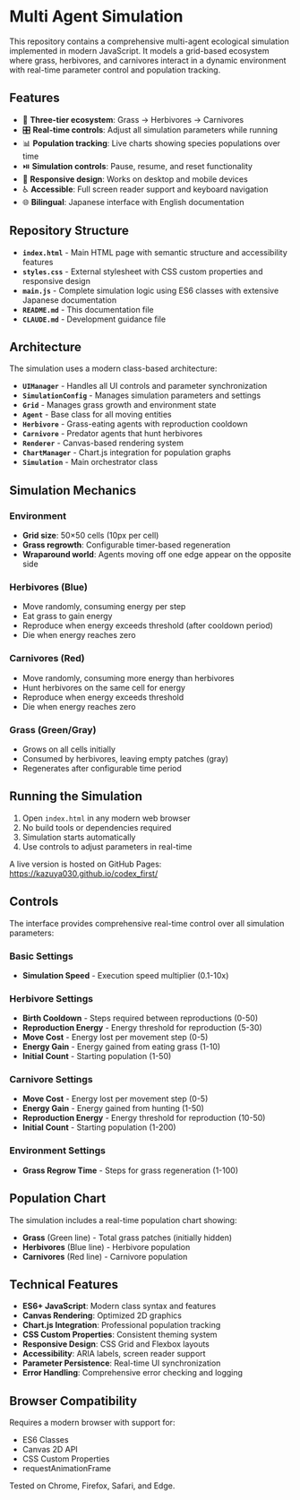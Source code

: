 # Multi Agent Simulation

This repository contains a comprehensive multi-agent ecological simulation implemented in modern JavaScript. It models a grid-based ecosystem where grass, herbivores, and carnivores interact in a dynamic environment with real-time parameter control and population tracking.

## Features

- 🌱 **Three-tier ecosystem**: Grass → Herbivores → Carnivores
- 🎛️ **Real-time controls**: Adjust all simulation parameters while running
- 📊 **Population tracking**: Live charts showing species populations over time
- ⏯️ **Simulation controls**: Pause, resume, and reset functionality
- 📱 **Responsive design**: Works on desktop and mobile devices
- ♿ **Accessible**: Full screen reader support and keyboard navigation
- 🌐 **Bilingual**: Japanese interface with English documentation

## Repository Structure

- **`index.html`** - Main HTML page with semantic structure and accessibility features
- **`styles.css`** - External stylesheet with CSS custom properties and responsive design
- **`main.js`** - Complete simulation logic using ES6 classes with extensive Japanese documentation
- **`README.md`** - This documentation file
- **`CLAUDE.md`** - Development guidance file

## Architecture

The simulation uses a modern class-based architecture:

- **`UIManager`** - Handles all UI controls and parameter synchronization
- **`SimulationConfig`** - Manages simulation parameters and settings
- **`Grid`** - Manages grass growth and environment state
- **`Agent`** - Base class for all moving entities
- **`Herbivore`** - Grass-eating agents with reproduction cooldown
- **`Carnivore`** - Predator agents that hunt herbivores
- **`Renderer`** - Canvas-based rendering system
- **`ChartManager`** - Chart.js integration for population graphs
- **`Simulation`** - Main orchestrator class

## Simulation Mechanics

### Environment
- **Grid size**: 50×50 cells (10px per cell)
- **Grass regrowth**: Configurable timer-based regeneration
- **Wraparound world**: Agents moving off one edge appear on the opposite side

### Herbivores (Blue)
- Move randomly, consuming energy per step
- Eat grass to gain energy
- Reproduce when energy exceeds threshold (after cooldown period)
- Die when energy reaches zero

### Carnivores (Red)
- Move randomly, consuming more energy than herbivores
- Hunt herbivores on the same cell for energy
- Reproduce when energy exceeds threshold
- Die when energy reaches zero

### Grass (Green/Gray)
- Grows on all cells initially
- Consumed by herbivores, leaving empty patches (gray)
- Regenerates after configurable time period

## Running the Simulation

1. Open `index.html` in any modern web browser
2. No build tools or dependencies required
3. Simulation starts automatically
4. Use controls to adjust parameters in real-time

A live version is hosted on GitHub Pages: <https://kazuya030.github.io/codex_first/>

## Controls

The interface provides comprehensive real-time control over all simulation parameters:

### Basic Settings
- **Simulation Speed** - Execution speed multiplier (0.1-10x)

### Herbivore Settings
- **Birth Cooldown** - Steps required between reproductions (0-50)
- **Reproduction Energy** - Energy threshold for reproduction (5-30)
- **Move Cost** - Energy lost per movement step (0-5)
- **Energy Gain** - Energy gained from eating grass (1-10)
- **Initial Count** - Starting population (1-50)

### Carnivore Settings
- **Move Cost** - Energy lost per movement step (0-5)
- **Energy Gain** - Energy gained from hunting (1-50)
- **Reproduction Energy** - Energy threshold for reproduction (10-50)
- **Initial Count** - Starting population (1-200)

### Environment Settings
- **Grass Regrow Time** - Steps for grass regeneration (1-100)

## Population Chart

The simulation includes a real-time population chart showing:
- **Grass** (Green line) - Total grass patches (initially hidden)
- **Herbivores** (Blue line) - Herbivore population
- **Carnivores** (Red line) - Carnivore population

## Technical Features

- **ES6+ JavaScript**: Modern class syntax and features
- **Canvas Rendering**: Optimized 2D graphics
- **Chart.js Integration**: Professional population tracking
- **CSS Custom Properties**: Consistent theming system
- **Responsive Design**: CSS Grid and Flexbox layouts
- **Accessibility**: ARIA labels, screen reader support
- **Parameter Persistence**: Real-time UI synchronization
- **Error Handling**: Comprehensive error checking and logging

## Browser Compatibility

Requires a modern browser with support for:
- ES6 Classes
- Canvas 2D API
- CSS Custom Properties
- requestAnimationFrame

Tested on Chrome, Firefox, Safari, and Edge.
